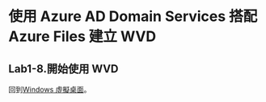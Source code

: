 # 使用 Azure AD Domain Services 搭配 Azure Files 建立 WVD

## Lab1-8.開始使用 WVD

回到[Windows 虛擬桌面](https://github.com/BrianHsing/Azure-Windows-Virtual-Desktop)。<br>